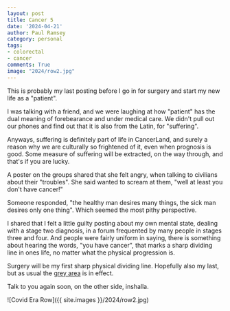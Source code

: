 ```yaml
---
layout: post
title: Cancer 5
date: '2024-04-21'
author: Paul Ramsey
category: personal
tags:
- colorectal
- cancer
comments: True
image: "2024/row2.jpg"
---
```


This is probably my last posting before I go in for surgery and start my new life as a "patient".

I was talking with a friend, and we were laughing at how "patient" has the dual meaning of forebearance and under medical care. We didn't pull out our phones and find out that it is also from the Latin, for "suffering".

Anyways, suffering is definitely part of life in CancerLand, and surely a reason why we are culturally so frightened of it, even when prognosis is good. Some measure of suffering will be extracted, on the way through, and that's if you are lucky.

A poster on the groups shared that she felt angry, when talking to civilians about their "troubles". She said wanted to scream at them, "well at least you don't have cancer!"

Someone responded, "the healthy man desires many things, the sick man desires only one thing". Which seemed the most pithy perspective. 

I shared that I felt a little guilty posting about my own mental state, dealing with a stage two diagnosis, in a forum frequented by many people in stages three and four. And people were fairly uniform in saying, there is something about hearing the words, "you have cancer", that marks a sharp dividing line in ones life, no matter what the physical progression is.

Surgery will be my first sharp physical dividing line. Hopefully also my last, but as usual the [grey area](cancer2.html) is in effect.

Talk to you again soon, on the other side, inshalla.

![Covid Era Row]({{ site.images }}/2024/row2.jpg)


